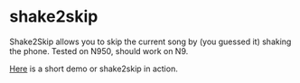 shake2skip
==========

Shake2Skip allows you to skip the current song by (you guessed it) shaking the phone. Tested on N950, should work on N9. 

[Here](http://www.youtube.com/watch?v=lwfXHgGAktc) is a short demo or shake2skip in action. 
